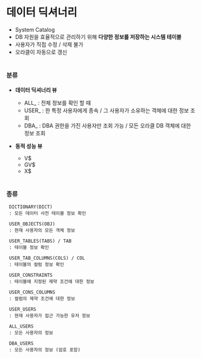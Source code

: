 # 데이터 딕셔너리 
  
 - System Catalog
 - DB 자원을 효율적으로 관리하기 위해 **다양한 정보를 저장하는 시스템 테이블**
 - 사용자가 직접 수정 / 삭제 불가 
 - 오라클이 자동으로 갱신 
# 
### 분류  
   - **데이터 딕셔너리 뷰**  
   
     - ALL_  : 전체 정보를 확인 할 때 
	  - USER_ : 한 특정 사용자에게 종속 / 그 사용자가 소유하는 객체에 대한 정보 조회
	  - DBA_  : DBA 권한을 가진 사용자만 조회 가능 / 모든 오라클 DB 객체에 대한 정보 조회
    
   - **동적 성능 뷰** 
   
     - V$    
     - GV$
	  - X$ 
#     
### 종류 
  
     DICTIONARY(DICT) 
     : 모든 데이터 사전 테이블 정보 확인 
     
	 USER_OBJECTS(OBJ) 
	 : 현재 사용자의 모든 객체 정보 
	 
 	 USER_TABLES(TABS) / TAB	
	 : 테이블 정보 확인
	 
	 USER_TAB_COLUMNS(COLS) / COL 
	 : 테이블의 컬럼 정보 확인 
	 
	 USER_CONSTRAINTS 
	 : 테이블에 지정된 제약 조건에 대한 정보 
	 
     USER_CONS_COLUMNS 
     : 컬럼의 제약 조건에 대한 정보 
     
	 USER_USERS 
	 : 현재 사용자가 접근 가능한 유저 정보
	 
	 ALL_USERS 
	 : 모든 사용자의 정보 
	 
	 DBA_USERS 
	 : 모든 사용자의 정보 (암호 포함) 	
